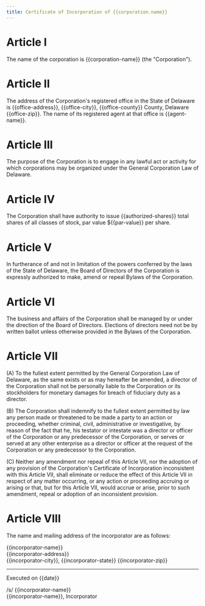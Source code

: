 ```yaml
---
title: Certificate of Incorporation of {{corporation.name}}
---
```


# Article I

The name of the corporation is {{corporation-name}} (the "Corporation").

# Article II

The address of the Corporation's registered office in the State of Delaware is {{office-address}}, {{office-city}}, {{office-county}} County, Delaware {{office-zip}}. The name of its registered agent at that office is {{agent-name}}.

# Article III

The purpose of the Corporation is to engage in any lawful act or activity for which corporations may be organized under the General Corporation Law of Delaware.

# Article IV

The Corporation shall have authority to issue {{authorized-shares}} total shares of all classes of stock, par value ${{par-value}} per share.

# Article V

In furtherance of and not in limitation of the powers conferred by the laws of the State of Delaware, the Board of Directors of the Corporation is expressly authorized to make, amend or repeal Bylaws of the Corporation.

# Article VI

The business and affairs of the Corporation shall be managed by or under the direction of the Board of Directors. Elections of directors need not be by written ballot unless otherwise provided in the Bylaws of the Corporation.

# Article VII

(A) To the fullest extent permitted by the General Corporation Law of Delaware, as the same exists or as may hereafter be amended, a director of the Corporation shall not be personally liable to the Corporation or its stockholders for monetary damages for breach of fiduciary duty as a director.

(B) The Corporation shall indemnify to the fullest extent permitted by law any person made or threatened to be made a party to an action or proceeding, whether criminal, civil, administrative or investigative, by reason of the fact that he, his testator or intestate was a director or officer of the Corporation or any predecessor of the Corporation, or serves or served at any other enterprise as a director or officer at the request of the Corporation or any predecessor to the Corporation.

(C) Neither any amendment nor repeal of this Article VII, nor the adoption of any provision of the Corporation's Certificate of Incorporation inconsistent with this Article VII, shall eliminate or reduce the effect of this Article VII in respect of any matter occurring, or any action or proceeding accruing or arising or that, but for this Article VII, would accrue or arise, prior to such amendment, repeal or adoption of an inconsistent provision.

# Article VIII

The name and mailing address of the incorporator are as follows:

{{incorporator-name}}  
{{incorporator-address}}  
{{incorporator-city}}, {{incorporator-state}} {{incorporator-zip}}

---

Executed on {{date}}

/s/ {{incorporator-name}}  
{{incorporator-name}}, Incorporator
